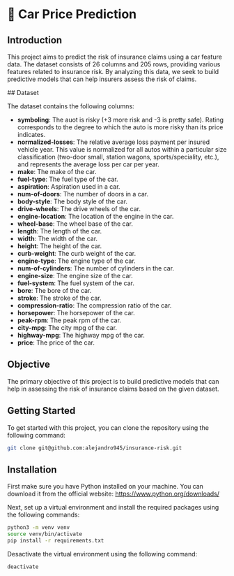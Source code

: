 # 📣 Car Price Prediction 

## Introduction

This project aims to predict the risk of insurance claims using a car feature data. The dataset consists of 26 columns and 205 rows, providing various features related to insurance risk. By analyzing this data, we seek to build predictive models that can help insurers assess the risk of claims.

## Dataset

The dataset contains the following columns:

- **symboling**:  The auot is risky (+3 more risk and -3 is pretty safe). Rating corresponds to the degree to which the auto is more risky than its price indicates.
- **normalized-losses**: The relative average loss payment per insured vehicle year. This value is normalized for all autos within a particular size classification (two-door small, station wagons, sports/speciality, etc.), and represents the average loss per car per year.
- **make**: The make of the car.
- **fuel-type**: The fuel type of the car.
- **aspiration**: Aspiration used in a car.
- **num-of-doors**: The number of doors in a car.
- **body-style**: The body style of the car.
- **drive-wheels**: The drive wheels of the car.
- **engine-location**: The location of the engine in the car.
- **wheel-base**: The wheel base of the car.
- **length**: The length of the car.
- **width**: The width of the car.
- **height**: The height of the car.
- **curb-weight**: The curb weight of the car.
- **engine-type**: The engine type of the car.
- **num-of-cylinders**: The number of cylinders in the car.
- **engine-size**: The engine size of the car.
- **fuel-system**: The fuel system of the car.
- **bore**: The bore of the car.
- **stroke**: The stroke of the car.
- **compression-ratio**: The compression ratio of the car.
- **horsepower**: The horsepower of the car.
- **peak-rpm**: The peak rpm of the car.
- **city-mpg**: The city mpg of the car.
- **highway-mpg**: The highway mpg of the car.
- **price**: The price of the car.

## Objective

The primary objective of this project is to build predictive models that can help in assessing the risk of insurance claims based on the given dataset.

## Getting Started

To get started with this project, you can clone the repository using the following command:

```bash
git clone git@github.com:alejandro945/insurance-risk.git
```

## Installation

First make sure you have Python installed on your machine. You can download it from the official website: https://www.python.org/downloads/

Next, set up a virtual environment and install the required packages using the following commands:

```bash
python3 -m venv venv
source venv/bin/activate
pip install -r requirements.txt
```

Desactivate the virtual environment using the following command:

```bash
deactivate
```


